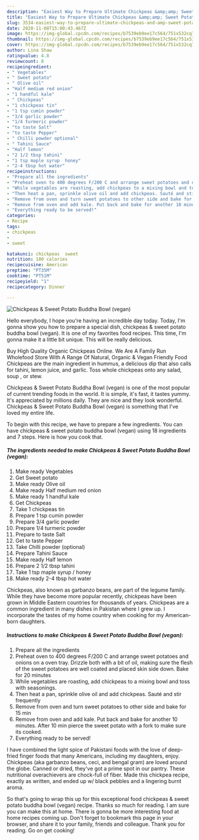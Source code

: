 ```yaml
---
description: "Easiest Way to Prepare Ultimate Chickpeas &amp;amp; Sweet Potato Buddha Bowl (vegan)"
title: "Easiest Way to Prepare Ultimate Chickpeas &amp;amp; Sweet Potato Buddha Bowl (vegan)"
slug: 3534-easiest-way-to-prepare-ultimate-chickpeas-and-amp-sweet-potato-buddha-bowl-vegan
date: 2020-11-08T15:00:43.467Z
image: https://img-global.cpcdn.com/recipes/b7539eb9ee17c564/751x532cq70/chickpeas-sweet-potato-buddha-bowl-vegan-recipe-main-photo.jpg
thumbnail: https://img-global.cpcdn.com/recipes/b7539eb9ee17c564/751x532cq70/chickpeas-sweet-potato-buddha-bowl-vegan-recipe-main-photo.jpg
cover: https://img-global.cpcdn.com/recipes/b7539eb9ee17c564/751x532cq70/chickpeas-sweet-potato-buddha-bowl-vegan-recipe-main-photo.jpg
author: Lina Shaw
ratingvalue: 4.8
reviewcount: 8
recipeingredient:
- " Vegetables"
- " Sweet potato"
- " Olive oil"
- "Half medium red onion"
- "1 handful kale"
- " Chickpeas"
- "1 chickpeas tin"
- "1 tsp cumin powder"
- "3/4 garlic powder"
- "1/4 turmeric powder"
- "to taste Salt"
- "to taste Pepper"
- " Chilli powder optional"
- " Tahini Sauce"
- "Half lemon"
- "2 1/2 tbsp tahini"
- "1 tsp maple syrup  honey"
- "2-4 tbsp hot water"
recipeinstructions:
- "Prepare all the ingredients"
- "Preheat oven to 400 degrees F/200 C and arrange sweet potatoes and onions on a oven tray. Drizzle both with a bit of oil, making sure the flesh of the sweet potatoes are well coated and placed skin side down. Bake for 20 minutes"
- "While vegetables are roasting, add chickpeas to a mixing bowl and toss with seasonings."
- "Then heat a pan, sprinkle olive oil and add chickpeas. Sauté and stir frequently"
- "Remove from oven and turn sweet potatoes to other side and bake for 15 min"
- "Remove from oven and add kale. Put back and bake for another 10 minutes. After 10 min pierce the sweet potato with a fork to make sure its cooked."
- "Everything ready to be served!"
categories:
- Recipe
tags:
- chickpeas
- 
- sweet

katakunci: chickpeas  sweet 
nutrition: 180 calories
recipecuisine: American
preptime: "PT35M"
cooktime: "PT51M"
recipeyield: "1"
recipecategory: Dinner

---
```



![Chickpeas &amp; Sweet Potato Buddha Bowl (vegan)](https://img-global.cpcdn.com/recipes/b7539eb9ee17c564/751x532cq70/chickpeas-sweet-potato-buddha-bowl-vegan-recipe-main-photo.jpg)

Hello everybody, I hope you're having an incredible day today. Today, I'm gonna show you how to prepare a special dish, chickpeas &amp; sweet potato buddha bowl (vegan). It is one of my favorites food recipes. This time, I'm gonna make it a little bit unique. This will be really delicious.

Buy High Quality Organic Chickpeas Online. We Are A Family Run Wholefood Store With A Range Of Natural, Organic &amp; Vegan Friendly Food Chickpeas are the main ingredient in hummus, a delicious dip that also calls for tahini, lemon juice, and garlic. Toss whole chickpeas onto any salad, soup , or stew.

Chickpeas &amp; Sweet Potato Buddha Bowl (vegan) is one of the most popular of current trending foods in the world. It is simple, it's fast, it tastes yummy. It's appreciated by millions daily. They are nice and they look wonderful. Chickpeas &amp; Sweet Potato Buddha Bowl (vegan) is something that I've loved my entire life.


To begin with this recipe, we have to prepare a few ingredients. You can have chickpeas &amp; sweet potato buddha bowl (vegan) using 18 ingredients and 7 steps. Here is how you cook that.

<!--inarticleads1-->

##### The ingredients needed to make Chickpeas &amp; Sweet Potato Buddha Bowl (vegan):

1. Make ready  Vegetables
1. Get  Sweet potato
1. Make ready  Olive oil
1. Make ready Half medium red onion
1. Make ready 1 handful kale
1. Get  Chickpeas
1. Take 1 chickpeas tin
1. Prepare 1 tsp cumin powder
1. Prepare 3/4 garlic powder
1. Prepare 1/4 turmeric powder
1. Prepare to taste Salt
1. Get to taste Pepper
1. Take  Chilli powder (optional)
1. Prepare  Tahini Sauce
1. Make ready Half lemon
1. Prepare 2 1/2 tbsp tahini
1. Take 1 tsp maple syrup / honey
1. Make ready 2-4 tbsp hot water


Chickpeas, also known as garbanzo beans, are part of the legume family. While they have become more popular recently, chickpeas have been grown in Middle Eastern countries for thousands of years. Chickpeas are a common ingredient in many dishes in Pakistan where I grew up. I incorporate the tastes of my home country when cooking for my American-born daughters. 

<!--inarticleads2-->

##### Instructions to make Chickpeas &amp; Sweet Potato Buddha Bowl (vegan):

1. Prepare all the ingredients
1. Preheat oven to 400 degrees F/200 C and arrange sweet potatoes and onions on a oven tray. Drizzle both with a bit of oil, making sure the flesh of the sweet potatoes are well coated and placed skin side down. Bake for 20 minutes
1. While vegetables are roasting, add chickpeas to a mixing bowl and toss with seasonings.
1. Then heat a pan, sprinkle olive oil and add chickpeas. Sauté and stir frequently
1. Remove from oven and turn sweet potatoes to other side and bake for 15 min
1. Remove from oven and add kale. Put back and bake for another 10 minutes. After 10 min pierce the sweet potato with a fork to make sure its cooked.
1. Everything ready to be served!


I have combined the light spice of Pakistani foods with the love of deep-fried finger foods that many Americans, including my daughters, enjoy. Chickpeas (aka garbanzo beans, ceci, and bengal gram) are loved around the globe. Canned or dried, they&#39;ve got a prime spot in our pantry. These nutritional overachievers are chock-full of fiber. Made this chickpea recipe, exactly as written, and ended up w/ black pebbles and a lingering burnt aroma. 

So that's going to wrap this up for this exceptional food chickpeas &amp; sweet potato buddha bowl (vegan) recipe. Thanks so much for reading. I am sure you can make this at home. There is gonna be more interesting food at home recipes coming up. Don't forget to bookmark this page in your browser, and share it to your family, friends and colleague. Thank you for reading. Go on get cooking!
